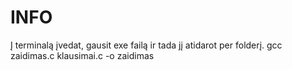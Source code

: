 # INFO
Į terminalą įvedat, gausit exe failą ir tada jį atidarot per folderį.
gcc zaidimas.c klausimai.c -o zaidimas
